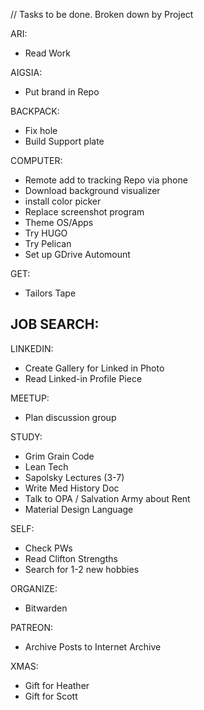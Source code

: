 // Tasks to be done. Broken down by Project 

ARI:
  - Read Work

AIGSIA:
  - Put brand in Repo

BACKPACK: 
  - Fix hole
  - Build Support plate


COMPUTER:
  - Remote add to tracking Repo via phone
  - Download background visualizer
  - install color picker
  - Replace screenshot program
  - Theme OS/Apps
  - Try HUGO
  - Try Pelican
  - Set up GDrive Automount

GET:
  - Tailors Tape

JOB SEARCH:
  - 

LINKEDIN:
  - Create Gallery for Linked in Photo
  - Read Linked-in Profile Piece

MEETUP:
  - Plan discussion group

STUDY:
  - Grim Grain Code
  - Lean Tech
  - Sapolsky Lectures (3-7)
  - Write Med History Doc
  - Talk to OPA / Salvation Army about Rent
  - Material Design Language

SELF: 
  - Check PWs
  - Read Clifton Strengths
  - Search for 1-2 new hobbies

ORGANIZE:
  - Bitwarden

PATREON:
  - Archive Posts to Internet Archive



XMAS:
  - Gift for Heather
  - Gift for Scott




